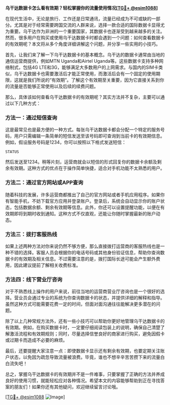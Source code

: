 **乌干达数据卡怎么看有效期？轻松掌握你的流量使用情况[[TG💪+ @esim1088](https://t.me/s/esim1088)]**

在现代生活中，无论是旅行、工作还是日常通讯，流量已经成为不可或缺的一部分。尤其是对于经常需要跨国交流的人群来说，选择一款合适的国际数据卡显得尤为重要。乌干达作为非洲的一个重要国家，其数据卡也逐渐受到越来越多的关注。然而，很多用户在购买或使用乌干达数据卡时都会遇到一个问题：如何查看数据卡的有效期呢？本文将从多个角度详细讲解这个问题，并分享一些实用的小技巧。

首先，让我们来了解一下乌干达数据卡的基本概念。乌干达的数据卡通常由当地的通信运营商提供，例如MTN Uganda和Airtel Uganda等。这些数据卡支持多种网络制式，包括4G LTE和3G，能够满足大多数用户的上网需求。与国内的SIM卡类似，乌干达数据卡也需要激活后才能正常使用，而激活后会有一个固定的使用期限，这就是我们所说的“有效期”。了解这个有效期至关重要，因为它直接关系到你的流量是否能够正常使用以及后续的续费问题。

那么，具体该如何查看乌干达数据卡的有效期呢？其实方法并不复杂，主要可以通过以下几种方式：

### 方法一：通过短信查询
这是最常见也是最方便的一种方式。每张乌干达数据卡都会分配一个特定的服务号码，用户只需编辑一条简单的短信发送至该号码即可查询到当前卡的有效期信息。例如，假设服务号码是1234，你可以按照以下格式发送短信：
```
STATUS
```
然后发送至1234。稍等片刻，运营商就会以短信的形式回复你的数据卡余额及剩余有效期。这种方式的优点在于操作简单快捷，适合对手机功能不太熟悉的用户。

### 方法二：通过官方网站或APP查询
随着科技的发展，许多运营商都推出了自己的官方网站或者手机应用程序。如果你有智能手机，不妨下载官方应用并登录账户。登录后，系统会自动显示你的账户状态，包括数据余额、剩余有效期等信息。此外，你还可以设置提醒功能，以便在有效期即将到期时收到通知。这种方式不仅直观，还能让你随时掌握最新的账户动态。

### 方法三：拨打客服热线
如果上述两种方法对你来说仍然不够方便，那么直接拨打运营商的客服热线也是一种不错的选择。客服人员会根据你的电话号码或其他身份验证信息，帮助你查询数据卡的有效期及相关信息。不过需要注意的是，拨打国际长途可能会产生额外费用，因此建议提前了解相关收费标准。

### 方法四：线下营业厅咨询
对于不熟悉线上操作的用户来说，前往当地的运营商营业厅咨询也是一个很好的选择。营业员会通过专业的系统为你查询数据卡的状态，并提供详细的解释和指导。虽然这种方式可能需要花费一定的时间，但面对面沟通往往能解决更多潜在的问题。

除了以上几种常规方法外，还有一些小技巧可以帮助你更好地管理乌干达数据卡的有效期。例如，在购买数据卡时，一定要仔细阅读包装上的说明，确保自己清楚了解激活流程和有效期规则；同时，尽量选择信誉良好的商家进行购买，避免因假卡或过期卡而造成不必要的麻烦。

最后，还要提醒大家注意一点：即使数据卡显示还有剩余有效期，也要定期关注账户状态，以免因为疏忽导致流量被浪费。毕竟，谁也不想辛辛苦苦攒下来的流量白白流失吧！

总之，掌握乌干达数据卡的有效期并不是一件难事，只要掌握了正确的方法并养成良好的使用习惯，就能轻松应对各种情况。希望本文的内容能够帮助到正在寻找答案的朋友们！如果你还有其他疑问，欢迎继续留言讨论哦。

[[TG💪+ @esim1088](https://t.me/s/esim1088) ![Image](https://i.postimg.cc/4NQfJmqS/Snipaste-2025-05-13-00-14-12.png)]